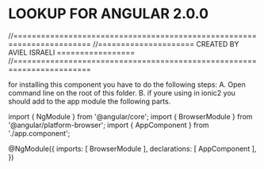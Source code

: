 LOOKUP FOR ANGULAR 2.0.0
=================================

//=======================================================================
//===================== CREATED BY AVIEL ISRAELI =================
//=======================================================================


for installing this component you have to do the following steps:
 A. Open command line on the root of this folder.
 B. if youre using in ionic2 you should add to the app module the following parts.

 import { NgModule }      from '@angular/core';
 import { BrowserModule } from '@angular/platform-browser';
 import { AppComponent }  from './app.component';

 @NgModule({
     imports:      [ BrowserModule ],
     declarations: [ AppComponent ],
 })



 




    
